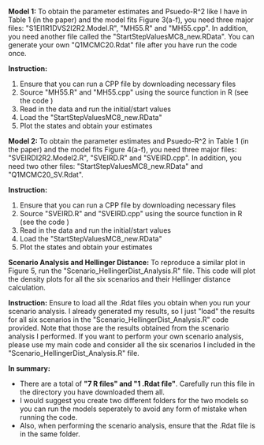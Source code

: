 **Model 1:** To obtain the parameter estimates and Psuedo-R^2 like I have in Table 1 (in the paper) and the model fits Figure 3(a-f), you need three major files: "S1EI1R1DVS2I2R2.Model.R", "MH55.R" and "MH55.cpp". In addition, you need another file called the "StartStepValuesMC8_new.RData". You can generate your own "Q1MCMC20.Rdat" file after you have run the code once.

**Instruction:**

   1. Ensure that you can run a CPP file by downloading necessary files
   2. Source "MH55.R" and "MH55.cpp" using the source function in R (see the code )
   3. Read in the data and run the initial/start values
   4. Load the "StartStepValuesMC8_new.RData" 
   5. Plot the states and obtain your estimates



**Model 2:** To obtain the parameter estimates and Psuedo-R^2 in Table 1 (in the paper) and the model fits Figure 4(a-f), you need three major files: "SVEIRDI2R2.Model2.R", "SVEIRD.R" and "SVEIRD.cpp". In addition, you need two other files: "StartStepValuesMC8_new.RData" and "Q1MCMC20_SV.Rdat". 

**Instruction:** 

1.  Ensure that you can run a CPP file by downloading necessary files
2.  Source "SVEIRD.R" and "SVEIRD.cpp" using the source function in R (see the code )
3.  Read in the data and run the initial/start values
4.  Load the "StartStepValuesMC8_new.RData"
5.  Plot the states and obtain your estimates


**Scenario Analysis and Hellinger Distance:** To reproduce a similar plot in Figure 5, run the "Scenario_HellingerDist_Analysis.R" file. This code will plot the density plots for all the six scenarios and their Hellinger distance calculation.

**Instruction:** Ensure to load all the .Rdat files you obtain when you run your scenario analysis. I already generated my results, so I just "load" the results for all six scenarios in the "Scenario_HellingerDist_Analysis.R" code provided. Note that those are the results obtained from the scenario analysis I performed. If you want to perform your own scenario analysis, please use my main code and consider all the six scenarios I included in the "Scenario_HellingerDist_Analysis.R" file.

**In summary:**
- There are a total of **"7 R files" and "1 .Rdat file"**. Carefully run this file in the directory you have downloaded them all.
- I would suggest you create two different folders for the two models so you can run the models seperately to avoid any form of mistake when running the code.
- Also, when performing the scenario analysis, ensure that the .Rdat file is in the same folder. 


